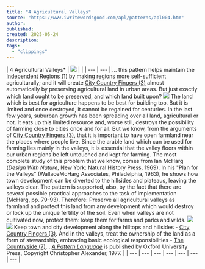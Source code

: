 ```yaml
---
title: "4 Agricultural Valleys"
source: "https://www.iwritewordsgood.com/apl/patterns/apl004.htm"
author:
published:
created: 2025-05-24
description:
tags:
  - "clippings"
---
```

| 4 Agricultural Valleys\*  \| ![](https://www.iwritewordsgood.com/apl/images/004photo.jpg) \|  \| \| --- \| --- \|  ... this pattern helps maintain the [Independent Regions (1)](https://www.iwritewordsgood.com/apl/patterns/apl001.htm) by making regions more self-sufficient agriculturally; and it will create [City Country Fingers (3)](https://www.iwritewordsgood.com/apl/patterns/apl003.htm) almost automatically by preserving agricultural land in urban areas. But just exactly which land ought to be preserved, and which land built upon?  ![](https://www.iwritewordsgood.com/apl/images/threedots.gif)  The land which is best for agriculture happens to be best for building too. But it is limited and once destroyed, it cannot be regained for centuries.  In the last few years, suburban growth has been spreading over all land, agricultural or not. It eats up this limited resource and, worse still, destroys the possibility of farming close to cities once and for all. But we know, from the arguments of [City Country Fingers (3)](https://www.iwritewordsgood.com/apl/patterns/apl003.htm), that it is important to have open farmland near the places where people live. Since the arable land which can be used for farming lies mainly in the valleys, it is essential that the valley floors within our urban regions be left untouched and kept for farming.  The most complete study of this problem that we know, comes from Ian McHarg (*Design With Nature*, New York: Natural History Press, 1969). In his "Plan for the Valleys" (WallaceMcHarg Associates, Philadelphia, 1963), he shows how town development can be diverted to the hillsides and plateaus, leaving the valleys clear. The pattern is supported, also, by the fact that there are several possible practical approaches to the task of implementation (McHarg, pp. 79-93).  Therefore:  Preserve all agricultural valleys as farmland and protect this land from any development which would destroy or lock up the unique fertility of the soil. Even when valleys are not cultivated now, protect them: keep them for farms and parks and wilds.  ![](https://www.iwritewordsgood.com/apl/images/004diagram.gif)  ![](https://www.iwritewordsgood.com/apl/images/threedots.gif)  Keep town and city development along the hilltops and hillsides - [City Country Fingers (3)](https://www.iwritewordsgood.com/apl/patterns/apl003.htm). And in the valleys, treat the ownership of the land as a form of stewardship, embracing basic ecological responsibilities - [The Countryside (7)](https://www.iwritewordsgood.com/apl/patterns/apl007.htm)...      *[A Pattern Language](http://www.amazon.com/exec/obidos/ASIN/0195019199/qid=1013358264/sr=8-1/ref=sr_8_3_1/103-3258309-9162211)* is published by Oxford University Press, Copyright Christopher Alexander, 1977. |
| --- | --- | --- | --- | --- | --- | --- |
